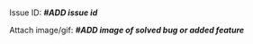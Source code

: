 # <Feature or Bug Title>

Issue ID: **_#ADD issue id_**

Attach image/gif: **_#ADD image of solved bug or added feature_**

